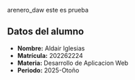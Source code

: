 arenero_daw
este es prueba
## Datos del alumno

- **Nombre:** Aldair Iglesias
- **Matrícula:** 202262224
- **Materia:** Desarrollo de Aplicacion Web
- **Periodo:** 2025-Otoño
